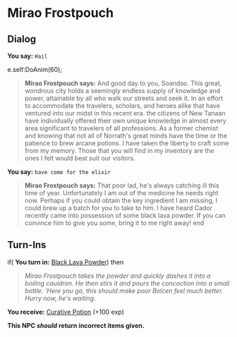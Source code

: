 # Mirao Frostpouch

## Dialog

**You say:** `Hail`



e.self:DoAnim(60);


>**Mirao Frostpouch says:** And good day to you, Soandso. This great, wondrous city holds a seemingly endless supply of knowledge and power, attainable by all who walk our streets and seek it. In an effort to accommodate the travelers, scholars, and heroes alike that have ventured into our midst in this recent era. the citizens of New Tanaan have individually offered their own unique knowledge in almost every area significant to travelers of all professions. As a former chemist and knowing that not all of Norrath's great minds have the time or the patience to brew arcane potions. I have taken the liberty to craft some from my memory. Those that you will find in my inventory are the ones I felt would best suit our visitors.

**You say:** `have come for the elixir`



>**Mirao Frostpouch says:** That poor lad, he's always catching ill this time of year. Unfortunately I am out of the medicine he needs right now. Perhaps if you could obtain the key ingredient I am missing, I could brew up a batch for you to take to him. I have heard Cador recently came into possession of some black lava powder. If you can convince him to give you some, bring it to me right away!
end

## Turn-Ins



if( **You turn in:** [Black Lava Powder](/item/28090)) then


>*Mirao Frostpouch takes the powder and quickly dashes it into a boiling cauldron. He then stirs it and pours the concoction into a small bottle. 'Here you go, this should make poor Bolcen feel much better. Hurry now, he's waiting.*





 **You receive:**  [Curative Potion](/item/28091) (+100 exp)

**This NPC *should* return incorrect items given.**
